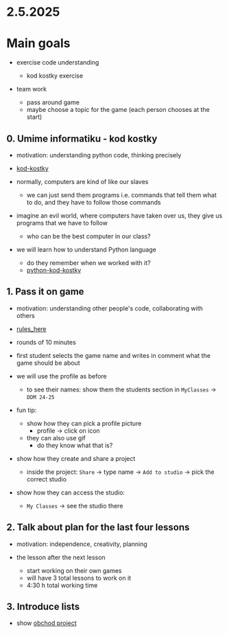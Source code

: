 # 2.5.2025

# Main goals

- exercise code understanding 
  - kod kostky exercise

- team work
  - pass around game
  - maybe choose a topic for the game (each person chooses at the start)

## 0. Umime informatiku - kod kostky

- motivation: understanding python code, thinking precisely

- [kod-kostky](https://www.umimeinformatiku.cz/kod-kostky)

- normally, computers are kind of like our slaves
  - we can just send them programs i.e. commands that tell them what to do, and they have to follow those commands
- imagine an evil world, where computers have taken over us, they give us programs that we have to follow
  - who can be the best computer in our class?

- we will learn how to understand Python language
  - do they remember when we worked with it?
  - [python-kod-kostky](https://www.umimeinformatiku.cz/kod-kostky-python-rozcvicka/84)

## 1. Pass it on game

- motivation: understanding other people's code, collaborating with others

- [rules_here](../TeamGames/pass_around_game.md)
- rounds of 10 minutes
- first student selects the game name and writes in comment what the game should be about

- we will use the profile as before
  - to see their names: show them the students section in `MyClasses` -> `DDM 24-25` 

- fun tip:
  - show how they can pick a profile picture
    - profile -> click on icon
  - they can also use gif
    - do they know what that is?

- show how they create and share a project
  - inside the project: `Share` -> type name -> `Add to studio` -> pick the correct studio
- show how they can access the studio:
  - `My Classes` -> see the studio there

## 2. Talk about plan for the last four lessons

- motivation: independence, creativity, planning

- the lesson after the next lesson
  - start working on their own games
  - will have 3 total lessons to work on it
  - 4:30 h total working time

## 3. Introduce lists

- show [obchod project](https://scratch.mit.edu/projects/1169227729/)
